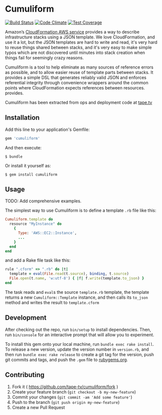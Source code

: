 # Cumuliform

[![Build Status](https://travis-ci.org/tape-tv/cumuliform.svg?branch=master)](https://travis-ci.org/tape-tv/cumuliform) [![Code Climate](https://codeclimate.com/github/tape-tv/cumuliform/badges/gpa.svg)](https://codeclimate.com/github/tape-tv/cumuliform) [![Test Coverage](https://codeclimate.com/github/tape-tv/cumuliform/badges/coverage.svg)](https://codeclimate.com/github/tape-tv/cumuliform/coverage)

Amazon’s [CloudFormation AWS service][cf] provides a way to describe infrastructure stacks using a JSON template. We love CloudFormation, and use it a lot, but the JSON templates are hard to write and read, it's very hard to reuse things shared between stacks, and it's very easy to make simple typos which are not discovered until minutes into stack creation when things fail for seemingly crazy reasons.

[cf]: http://aws.amazon.com/cloudformation/

Cumuliform is a tool to help eliminate as many sources of reference errors as possible, and to allow easier reuse of template parts between stacks. It provides a simple DSL that generates reliably valid JSON and enforces referential integrity through convenience wrappers around the common points where CloudFormation expects references between resources. provides.

Cumuliform has been extracted from ops and deployment code at [tape.tv][tape]

[tape]: https://www.tape.tv/

## Installation

Add this line to your application's Gemfile:

```ruby
gem 'cumuliform'
```

And then execute:

    $ bundle

Or install it yourself as:

    $ gem install cumuliform

## Usage

TODO: Add comprehensive examples.

The simplest way to use Cumuliform is to define a template `.rb` file like this:

```ruby
Cumuliform.template do
  resource "MyInstance" do
    {
      Type: 'AWS::EC2::Instance',
      ...
    }
  end
end
```

and add a Rake file task like this:

```ruby
rule ".cform" => ".rb" do |t|
  template = eval(File.read(t.source), binding, t.source)
  File.open(t.name, 'w:utf-8') { |f| f.write(template.to_json) }
end
```

The task reads and `eval`s the source `template.rb` template, the template returns a new `Cumuliform::Template` instance, and then calls its `to_json` method and writes the result to `template.cform`

## Development

After checking out the repo, run `bin/setup` to install dependencies. Then, run `bin/console` for an interactive prompt that will allow you to experiment.

To install this gem onto your local machine, run `bundle exec rake install`. To release a new version, update the version number in `version.rb`, and then run `bundle exec rake release` to create a git tag for the version, push git commits and tags, and push the `.gem` file to [rubygems.org](https://rubygems.org).

## Contributing

1. Fork it ( https://github.com/tape-tv/cumuliform/fork )
2. Create your feature branch (`git checkout -b my-new-feature`)
3. Commit your changes (`git commit -am 'Add some feature'`)
4. Push to the branch (`git push origin my-new-feature`)
5. Create a new Pull Request
